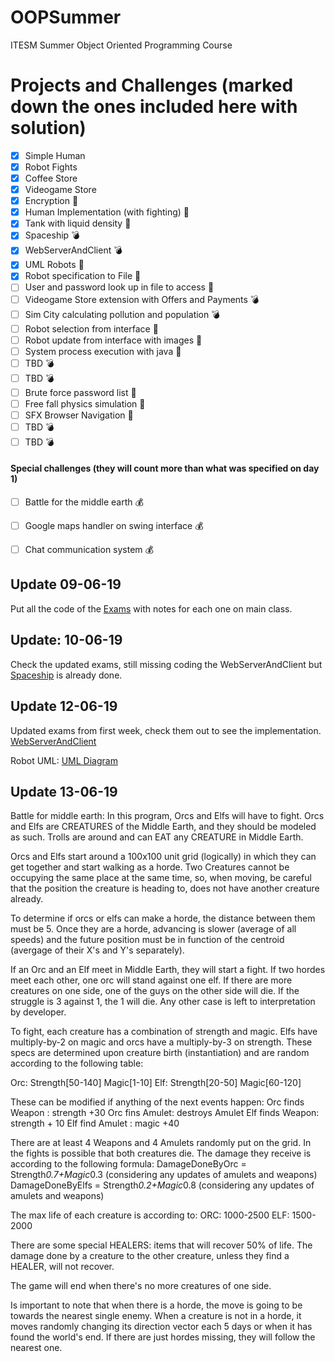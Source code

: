 # OOPSummer
ITESM Summer Object Oriented Programming Course

# Projects and Challenges (marked down the ones included here with solution)
- [x] Simple Human
- [x] Robot Fights
- [x] Coffee Store
- [x] Videogame Store
- [x] Encryption :calendar:
- [x] Human Implementation (with fighting) :calendar:
- [x] Tank with liquid density :calendar:
- [x] Spaceship :bomb:
- [x] WebServerAndClient :bomb:
- [x] UML Robots :calendar:
- [x] Robot specification to File :calendar:
- [ ] User and password look up in file to access :calendar:
- [ ] Videogame Store extension with Offers and Payments :bomb:
- [ ] Sim City calculating pollution and population :bomb:
- [ ] Robot selection from interface :calendar:
- [ ] Robot update from interface with images :calendar:
- [ ] System process execution with java :calendar:
- [ ] TBD :bomb:
- [ ] TBD :bomb:
- [ ] Brute force password list :calendar:
- [ ] Free fall physics simulation :calendar:
- [ ] SFX Browser Navigation :calendar:
- [ ] TBD :bomb:
- [ ] TBD :bomb:
#### Special challenges (they will count more than what was specified on day 1)
- [ ] Battle for the middle earth :moneybag:
- [ ] Google maps handler on swing interface :moneybag:
- [ ] Chat communication system :moneybag:


## Update 09-06-19
Put all the code of the [Exams](https://github.com/joekreatera/OOPSummer/tree/master/Exams/Wk1) with notes for each one on main class.

## Update: 10-06-19
Check the updated exams, still missing coding the WebServerAndClient but [Spaceship](https://github.com/joekreatera/OOPSummer/tree/master/Exam_SpaceshipExplorer) is already done.

## Update 12-06-19
Updated exams from first week, check them out to see the implementation.
[WebServerAndClient](https://github.com/joekreatera/OOPSummer/tree/master/Exam_WebServerAndClient)

Robot UML:
[UML Diagram](https://github.com/joekreatera/OOPSummer/blob/master/RobotFights/UMLRobotS.png)

## Update 13-06-19
Battle for middle earth: In this program, Orcs and Elfs will have to fight. Orcs and Elfs are CREATURES of the Middle Earth, and they should be modeled as such. Trolls are around and can EAT any CREATURE in Middle Earth.

Orcs and Elfs start around a 100x100 unit grid (logically) in which they can  get together and start walking as a horde.  Two Creatures cannot be occupying the same place at the same time, so, when moving, be careful that the position the creature is heading to, does not have another creature already.

To determine if orcs or elfs can make a horde, the distance between them must be 5. Once they are a horde, advancing is slower (average of all speeds) and the future position must be in function of the centroid (avergage of their X's and Y's separately).  

If an Orc and an Elf meet in Middle Earth, they will start a fight. If two hordes meet each other, one orc will stand against one elf. If there are more creatures on one side, one of the guys on the other side will die. If the struggle is 3 against 1, the 1 will die. Any other case is left to interpretation by developer.

To fight, each creature has a combination of strength and magic. Elfs have multiply-by-2 on magic and orcs have a multiply-by-3 on strength. These specs are determined upon creature birth (instantiation) and are random according to the following table:

Orc: Strength[50-140] Magic[1-10]
Elf: Strength[20-50] Magic[60-120]

These can be modified if anything of the next events happen:
Orc finds Weapon : strength +30
Orc fins Amulet: destroys Amulet
Elf finds Weapon: strength + 10
Elf find Amulet : magic +40

There are at least 4 Weapons and 4 Amulets randomly put on the grid.
In the fights is possible that both creatures die. The damage they receive is according to the following formula:
DamageDoneByOrc = Strength*0.7+Magic*0.3 (considering any updates of amulets and weapons)
DamageDoneByElfs = Strength*0.2+Magic*0.8 (considering any updates of amulets and weapons)

The max life of each creature is according to:
ORC: 1000-2500
ELF: 1500-2000

There are some special HEALERS: items that will recover 50% of life.
The damage done by a creature to the other creature, unless they find a HEALER, will not recover.

The game will end when there's no more creatures of one side.

Is important to note that when there is a horde, the move is going to be towards the nearest single enemy. When a creature is not in a horde, it moves randomly changing its direction vector each 5 days or when it has found the world's end. If there are just hordes missing, they will follow the nearest one.
